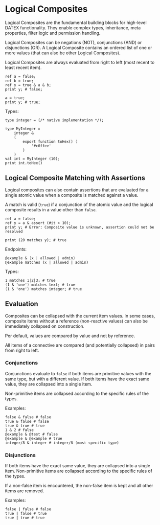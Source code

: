 # Logical Composites

Logical Composites are the fundamental building blocks for high-level DATEX functionality.
They enable complex types, inheritance, meta properties, filter logic and permission handling.

Logical Composites can be negations (NOT), conjunctions (AND) or disjunctions (OR).
A Logical Composite contains an ordered list of one or more values (that can also be other Logical Composites).

Logical Composites are always evaluated from right to left (most recent to least recent item).

```datex
ref a = false;
ref b = true;
ref y = true & a & b;
print y; # false;

a = true;
print y; # true;
```


Types:
```datex
type integer = (/* native implementation */);

type MyInteger = 
	integer &
	(
		export function toHex() (
			'#c0ffee'
		)
	)
val int = MyInteger (10);
print int.toHex()
```

## Logical Composite Matching with Assertions

Logical composites can also contain assertions that are evaluated for a single atomic value when a composite is matched against a value.

A match is valid (`true`) if a conjunction of the atomic value and the logical composite results in a value other than `false`.

```datex
ref a = false;
ref y = a & assert (#it > 10);
print y; # Error: Composite value is unknown, assertion could not be resolved

print (20 matches y); # true
```

Endpoints:

```datex
@example & (x | allowed | admin)
@example matches (x | allowed | admin) 
```

Types:

```datex
1 matches 1|2|3; # true
(1 & 'one') matches text; # true
(1 & 'one') matches integer; # true
```


## Evaluation

Composites can be collapsed with the current item values.
In some cases, composite items without a reference (non-reactive values) can also be immediately collapsed on construction.

Per default, values are compared by value and not by reference.

All items of a connective are compared (and potentially collapsed) in pairs from right to left.

### Conjunctions

Conjunctions evaluate to `false` if both items are primitive values with the same type, but with a different value.
If both items have the exact same value, they are collapsed into a single item.

Non-primitive items are collapsed according to the specific rules of the types.

Examples:
```datex
false & false # false
true & false # false
true & true # true
1 & 2 # false
@example & @test # false
@example & @example # true
integer/8 & integer # integer/8 (most specific type)
```

### Disjunctions
If both items have the exact same value, they are collapsed into a single item.
Non-primitive items are collapsed according to the specific rules of the types.

If a non-false item is encountered, the non-false item is kept and all other items are removed.

Examples:
```datex
false | false # false
true | false # true
true | true # true 
```
